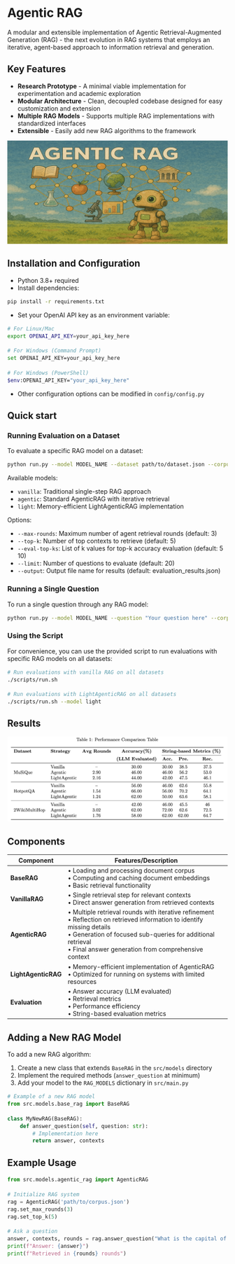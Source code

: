 # Agentic RAG

A modular and extensible implementation of Agentic Retrieval-Augmented Generation (RAG) - the next evolution in RAG systems that employs an iterative, agent-based approach to information retrieval and generation.

## Key Features

- **Research Prototype** - A minimal viable implementation for experimentation and academic exploration
- **Modular Architecture** - Clean, decoupled codebase designed for easy customization and extension
- **Multiple RAG Models** - Supports multiple RAG implementations with standardized interfaces
- **Extensible** - Easily add new RAG algorithms to the framework

![AgenticRAG Architecture](agenticRAG.png)


## Installation and Configuration

- Python 3.8+ required
- Install dependencies:
```bash
pip install -r requirements.txt
```
- Set your OpenAI API key as an environment variable:
```bash
# For Linux/Mac
export OPENAI_API_KEY=your_api_key_here

# For Windows (Command Prompt)
set OPENAI_API_KEY=your_api_key_here

# For Windows (PowerShell)
$env:OPENAI_API_KEY="your_api_key_here"
```
- Other configuration options can be modified in `config/config.py`


## Quick start

### Running Evaluation on a Dataset

To evaluate a specific RAG model on a dataset:

```bash
python run.py --model MODEL_NAME --dataset path/to/dataset.json --corpus path/to/corpus.json
```

Available models:
- `vanilla`: Traditional single-step RAG approach
- `agentic`: Standard AgenticRAG with iterative retrieval
- `light`: Memory-efficient LightAgenticRAG implementation

Options:
- `--max-rounds`: Maximum number of agent retrieval rounds (default: 3)
- `--top-k`: Number of top contexts to retrieve (default: 5)
- `--eval-top-ks`: List of k values for top-k accuracy evaluation (default: 5 10)
- `--limit`: Number of questions to evaluate (default: 20)
- `--output`: Output file name for results (default: evaluation_results.json)

### Running a Single Question

To run a single question through any RAG model:

```bash
python run.py --model MODEL_NAME --question "Your question here" --corpus path/to/corpus.json
```

### Using the Script

For convenience, you can use the provided script to run evaluations with specific RAG models on all datasets:

```bash
# Run evaluations with vanilla RAG on all datasets
./scripts/run.sh

# Run evaluations with LightAgenticRAG on all datasets 
./scripts/run.sh --model light
```



## Results

![Evaluation Results](results.png)



## Components

| Component | Features/Description |
|-----------|---------------------|
| **BaseRAG** | • Loading and processing document corpus<br>• Computing and caching document embeddings<br>• Basic retrieval functionality |
| **VanillaRAG** | • Single retrieval step for relevant contexts<br>• Direct answer generation from retrieved contexts |
| **AgenticRAG** | • Multiple retrieval rounds with iterative refinement<br>• Reflection on retrieved information to identify missing details<br>• Generation of focused sub-queries for additional retrieval<br>• Final answer generation from comprehensive context |
| **LightAgenticRAG** | • Memory-efficient implementation of AgenticRAG<br>• Optimized for running on systems with limited resources |
| **Evaluation** | • Answer accuracy (LLM evaluated)<br>• Retrieval metrics<br>• Performance efficiency<br>• String-based evaluation metrics |

## Adding a New RAG Model

To add a new RAG algorithm:

1. Create a new class that extends `BaseRAG` in the `src/models` directory
2. Implement the required methods (`answer_question` at minimum)
3. Add your model to the `RAG_MODELS` dictionary in `src/main.py`

```python
# Example of a new RAG model
from src.models.base_rag import BaseRAG

class MyNewRAG(BaseRAG):
    def answer_question(self, question: str):
        # Implementation here
        return answer, contexts
```

## Example Usage

```python
from src.models.agentic_rag import AgenticRAG

# Initialize RAG system
rag = AgenticRAG('path/to/corpus.json')
rag.set_max_rounds(3)
rag.set_top_k(5)

# Ask a question
answer, contexts, rounds = rag.answer_question("What is the capital of France?")
print(f"Answer: {answer}")
print(f"Retrieved in {rounds} rounds")
``` 

